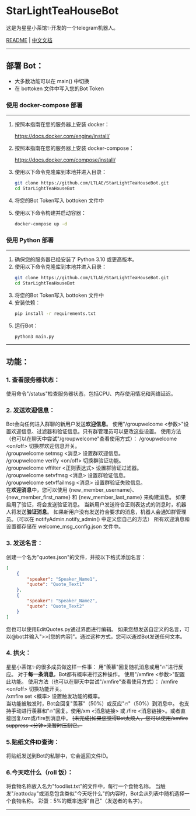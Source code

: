 # StarLightTeaHouseBot
这是为星星小茶馆✨开发的一个telegram机器人。

[README](README.md) | [中文文档](README_zh.md)  

---
## 部署 Bot：  

- 大多数功能可以在 main() 中切换  
- 在 bottoken 文件中写入您的Bot Token  

### 使用 docker-compose 部署  

---  

1.  按照本指南在您的服务器上安装 docker：  

    https://docs.docker.com/engine/install/
2.  按照本指南在您的服务器上安装 docker-compose：  

    https://docs.docker.com/compose/install/
3. 使用以下命令克隆库到本地并进入目录：  
    ```bash  
    git clone https://github.com/LTLAE/StarLightTeaHouseBot.git
    cd StarLightTeaHouseBot
    ```
4. 将您的Bot Token写入 bottoken 文件中
5. 使用以下命令构建并启动容器：  
    ```bash  
    docker-compose up -d
    ```  

### 使用 Python 部署  

---  

1. 确保您的服务器已经安装了 Python 3.10 或更高版本。
2. 使用以下命令克隆库到本地并进入目录：  
    ```bash  
    git clone https://github.com/LTLAE/StarLightTeaHouseBot.git
    cd StarLightTeaHouseBot
    ```  
3. 将您的Bot Token写入 bottoken 文件中
4. 安装依赖：  
    ```bash  
    pip install -r requirements.txt
    ```
5. 运行Bot：  
    ```bash
    python3 main.py
    ```
   
---
## 功能：

### 1. 查看服务器状态：
使用命令"/status"检查服务器状态，包括CPU、内存使用情况和网络延迟。

### 2. 发送欢迎信息：
Bot会向任何进入群聊的新用户发送**欢迎信息**。
使用"/groupwelcome \<参数\>"设置欢迎信息、过滤器和验证信息。只有群管理员可以更改这些设置。
使用方法（也可以在聊天中尝试"/groupwelcome"查看使用方式）：
/groupwelcome <on/off> 切换群欢迎信息开关。  
/groupwelcome setmsg <消息> 设置群欢迎信息。  
/groupwelcome verify <on/off> 切换群验证功能。  
/groupwelcome vffilter <正则表达式> 设置群验证过滤器。  
/groupwelcome setvfmsg <消息> 设置群验证信息。  
/groupwelcome setvffailmsg <消息> 设置群验证失败信息。  
在**欢迎消息**中，您可以使用 {new_member_username}、{new_member_first_name} 和 {new_member_last_name} 来构建消息。
如果启用了验证，将会发送验证消息。
当新用户发送符合正则表达式的消息时，机器人将发送**验证消息**。
如果新用户没有发送符合要求的消息，机器人会通知群管理员。（可以在 notifyAdmin.notify_admin() 中定义您自己的方法）
所有欢迎消息和设置都存储在 welcome_msg_config.json 文件中。

### 3. 发送名言：
创建一个名为"quotes.json"的文件，并按以下格式添加名言：
```json
[
    {
        "speaker": "Speaker_Name1",
        "quote": "Quote_Text1"
    },
    {
        "speaker": "Speaker_Name2",
        "quote": "Quote_Text2"
    }
]
```
您也可以使用EditQuotes.py通过界面进行编辑。
如果您想发送自定义的名言，可以@bot并输入"\>\>[您的内容]"。通过这种方式，您可以通过Bot发送任何文本。

### 4. 拱火：
星星小茶馆✨的很多成员做这样一件事：
用"羡慕"回复随机消息或用"🔥"进行反应。
对于**每一条消息**，Bot都有概率进行这种操作。
使用"/xmfire <参数>"配置此功能。
使用方法（也可以在聊天中尝试"/xmfire"查看使用方式）：
/xmfire <on/off> 切换功能开关。  
/xmfire set <概率> 设置触发功能的概率。  
当功能被触发时，Bot会回复"羡慕"（50%）或反应"🔥"（50%）到消息中。
也支持手动进行羡慕和"🔥"回复。使用/xm \<消息链接\> 或 /fire \<消息链接\>。或者直接回复/xm或/fire到消息中。
~~\[未完成\]如果您觉得Bot太烦人，您可以使用/xmfire suppress <分钟>来暂时压制它。~~

### 5.贴纸文件ID查询：
将贴纸发送到Bot的私聊中，它会返回文件ID。

### 6.今天吃什么（roll 饭）：
将食物名称放入名为"foodlist.txt"的文件中，每行一个食物名称。
当触发"/eattoday"或消息包含类似"今天吃什么"的内容时，Bot会从列表中随机选择一个食物名称。
彩蛋：5%的概率选择"自己"（发送者的名字）。  

---
